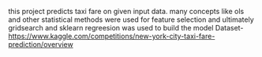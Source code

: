this project predicts taxi fare on given input data. 
many concepts like ols and other statistical methods were used for feature selection and ultimately gridsearch and sklearn regreesion was used to build the model
Dataset-https://www.kaggle.com/competitions/new-york-city-taxi-fare-prediction/overview
